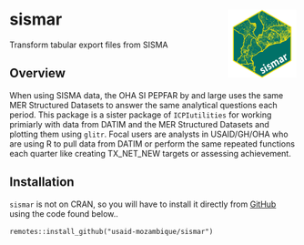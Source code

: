 # sismar <a href="https://usaid-mozambique.github.io/sismar/"><img src="man/figures/logo.png" align="right" height="120" alt="sismar website" /></a>

Transform tabular export files from SISMA

## Overview

When using SISMA data, the OHA SI PEPFAR by and large uses the same MER Structured Datasets to answer the same analytical questions each period. This package is a sister package of `ICPIutilities` for working primiarly with data from DATIM and the MER Structured Datasets and plotting them using `glitr`. Focal users are analysts in USAID/GH/OHA who are using R to pull data from DATIM or perform the same repeated functions each quarter like creating TX_NET_NEW targets or assessing achievement.


## Installation

`sismar` is not on CRAN, so you will have to install it directly from [GitHub](https://github.com/usaid-mozambique/) using the code found below..

```{r}
remotes::install_github("usaid-mozambique/sismar")
```
